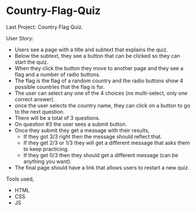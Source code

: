 # Country-Flag-Quiz

 Last Project: Country Flag Quiz.

User Story:
* Users see a page with a title and subtext that explains the quiz.
* Below the subtext, they see a button that can be clicked so they can start the quiz.
* When they click the button they move to another page and they see a flag and a number of radio buttons.
* The flag is the flag of a random country and the radio buttons show 4 possible countries that the flag is for.
* The user can select any one of the 4 choices (no multi-select, only one correct answer).
* once the user selects the country name, they can click on a button to go to the next question.
* There will be a total of 3 questions.
* On question #3 the user sees a submit button.
* Once they submit they get a message with their results,
  - If they got 3/3 right then the message should reflect that.
  - If they get 2/3  or 1/3 they will get a different message that asks them to keep practicing.
  - If they get 0/3 then they should get a different message (can be anything you want).
* The final page should have a link that allows users to restart a new quiz.

Tools used,
* HTML
* CSS
* JS
